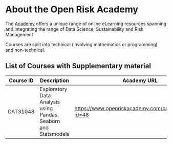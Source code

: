 # About the Open Risk Academy

The [Academy](https://www.openriskacademy.com/) offers a unique range of online eLearning resources spanning and integrating the range of Data Science, Sustainability and Risk Management

Courses are split into technical (involving mathematics or programming) and non-technical.

## List of Courses with Supplementary material

| Course ID | Description | Academy URL | Repository |
|-----------|-------------|-------------|------------|
| DAT31048  | Exploratory Data Analysis using Pandas, Seaborn and Statsmodels | https://www.openriskacademy.com/course/view.php?id=48 | https://github.com/Open-Risk-Academy/Academy-Course-DAT31048 |

